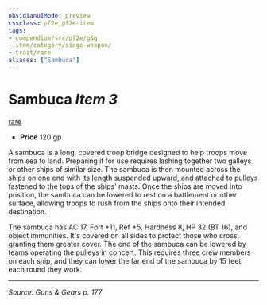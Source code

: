 ```yaml
---
obsidianUIMode: preview
cssclass: pf2e,pf2e-item
tags:
- compendium/src/pf2e/g&g
- item/category/siege-weapon/
- trait/rare
aliases: ["Sambuca"]
---
```

# Sambuca *Item 3*  
[rare](rules/traits/rare.md "Rare Rarity Trait")  

- **Price** 120 gp

A sambuca is a long, covered troop bridge designed to help troops move from sea to land. Preparing it for use requires lashing together two galleys or other ships of similar size. The sambuca is then mounted across the ships on one end with its length suspended upward, and attached to pulleys fastened to the tops of the ships' masts. Once the ships are moved into position, the sambuca can be lowered to rest on a battlement or other surface, allowing troops to rush from the ships onto their intended destination.

The sambuca has AC 17, Fort +11, Ref +5, Hardness 8, HP 32 (BT 16), and object immunities. It's covered on all sides to protect those who cross, granting them greater cover. The end of the sambuca can be lowered by teams operating the pulleys in concert. This requires three crew members on each ship, and they can lower the far end of the sambuca by 15 feet each round they work.


---
*Source: Guns & Gears p. 177*